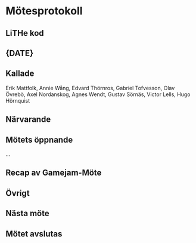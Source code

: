 # Mötesprotokoll

## LiTHe kod

## {DATE}

## Kallade
Erik Mattfolk, Annie Wång, Edvard Thörnros, Gabriel Tofvesson, Olav Övrebö, Axel Nordanskog, Agnes Wendt, Gustav Sörnäs, Victor Lells, Hugo Hörnquist

## Närvarande

## Mötets öppnande

...

## Recap av Gamejam-Möte


## Övrigt

## Nästa möte

## Mötet avslutas

